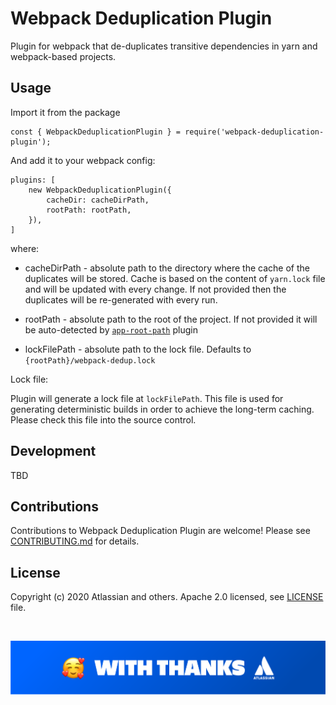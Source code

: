 # Webpack Deduplication Plugin

Plugin for webpack that de-duplicates transitive dependencies in yarn and webpack-based projects.

## Usage

Import it from the package

```
const { WebpackDeduplicationPlugin } = require('webpack-deduplication-plugin');
```

And add it to your webpack config:

```
plugins: [
    new WebpackDeduplicationPlugin({
        cacheDir: cacheDirPath,
        rootPath: rootPath,
    }),
]
```

where:

-   cacheDirPath - absolute path to the directory where the cache of the duplicates will be stored.
    Cache is based on the content of `yarn.lock` file and will be updated with every change.
    If not provided then the duplicates will be re-generated with every run.

*   rootPath - absolute path to the root of the project. If not provided it will be auto-detected
    by [`app-root-path`](https://www.npmjs.com/package/app-root-path) plugin

*   lockFilePath - absolute path to the lock file. Defaults to `{rootPath}/webpack-dedup.lock`

Lock file:

Plugin will generate a lock file at `lockFilePath`. This file is used for generating deterministic builds in order to achieve the long-term caching.
Please check this file into the source control.

## Development

TBD

## Contributions

Contributions to Webpack Deduplication Plugin are welcome! Please see [CONTRIBUTING.md](CONTRIBUTING.md) for details.

## License

Copyright (c) 2020 Atlassian and others.
Apache 2.0 licensed, see [LICENSE](LICENSE) file.

<br/>

[![With ❤️ from Atlassian](https://raw.githubusercontent.com/atlassian-internal/oss-assets/master/banner-with-thanks.png)](https://www.atlassian.com)
